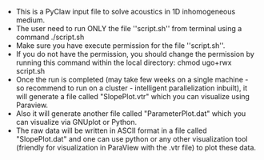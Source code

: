 - This is a PyClaw input file to solve acoustics in 1D inhomogeneous medium.
- The user need to run ONLY the file ''script.sh'' from terminal using a command ./script.sh
- Make sure you have execute permission for the file ''script.sh''.
- If you do not have the permission, you should change the permission by running this command within the local directory: chmod ugo+rwx script.sh
- Once the run is completed (may take few weeks on a single machine - so recommend to run on a cluster - intelligent parallelization inbuilt), it will generate a file called "SlopePlot.vtr" which you can visualize using Paraview.
- Also it will generate another file called "ParameterPlot.dat" which you can visualize via GNUplot or Python.
- The raw data will be written in ASCII format in a file called "SlopePlot.dat" and one can use python or any other visualization tool (friendly for visualization in ParaView with the .vtr file) to plot these data.
